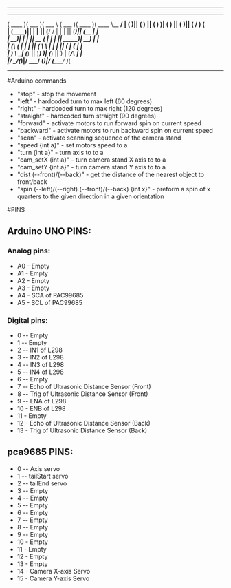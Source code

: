 ***************************************************************
 _______  _______  ______   _______  _______  _______ _________
(  ____ )(  ___  )(  ___ \ (  ___  )(  ____ )(  ____ \\__   __/
| (    )|| (   ) || (   ) )| (   ) || (    )|| (    \/   ) (   
| (____)|| |   | || (__/ / | |   | || (____)|| (__       | |   
|     __)| |   | ||  __ (  | |   | ||  _____)|  __)      | |   
| (\ (   | |   | || (  \ \ | |   | || (      | (         | |   
| ) \ \__| (___) || )___) )| (___) || )      | (____/\   | |   
|/   \__/(_______)|/ \___/ (_______)|/       (_______/   )_(   
                                                               
***************************************************************
#Arduino commands

* "stop" - stop the movement
* "left" - hardcoded turn to max left (60 degrees)
* "right" - hardcoded turn to max right (120 degrees)
* "straight" - hardcoded turn straight (90 degrees)
* "forward" - activate motors to run forward spin on current speed
* "backward" - activate motors to run backward spin on current speed
* "scan" - activate scanning sequence of the camera stand
* "speed {int a}" - set motors speed to a
* "turn {int a}" - turn axis to to a
* "cam_setX {int a}" - turn camera stand X axis to to a
* "cam_setY {int a}" - turn camera stand Y axis to to a
* "dist (--front)/(--back)" - get the distance of the nearest object to front/back
* "spin (--left)/(--right) (--front)/(--back) {int x}" - preform a spin of x quarters to the given direction in a given orientation 

#PINS

## Arduino UNO PINS:

###  Analog pins:

* A0 - Empty
* A1 - Empty
* A2 - Empty
* A3 - Empty
* A4 - SCA of PAC99685
* A5 - SCL of PAC99685


### Digital pins:

* 0 -- Empty
* 1 -- Empty
* 2 -- IN1 of L298
* 3 -- IN2 of L298
* 4 -- IN3 of L298
* 5 -- IN4 of L298
* 6 -- Empty
* 7 -- Echo of Ultrasonic Distance Sensor (Front)
* 8 -- Trig of Ultrasonic Distance Sensor (Front) 
* 9 -- ENA of L298
* 10 - ENB of L298
* 11 - Empty
* 12 - Echo of Ultrasonic Distance Sensor (Back)
* 13 - Trig of Ultrasonic Distance Sensor (Back)

## pca9685 PINS:

* 0 -- Axis servo
* 1 -- tailStart servo
* 2 -- tailEnd servo 
* 3 -- Empty 
* 4 -- Empty 
* 5 -- Empty 
* 6 -- Empty 
* 7 -- Empty 
* 8 -- Empty 
* 9 -- Empty 
* 10 - Empty 
* 11 - Empty 
* 12 - Empty 
* 13 - Empty 
* 14 - Camera X-axis Servo
* 15 - Camera Y-axis Servo 